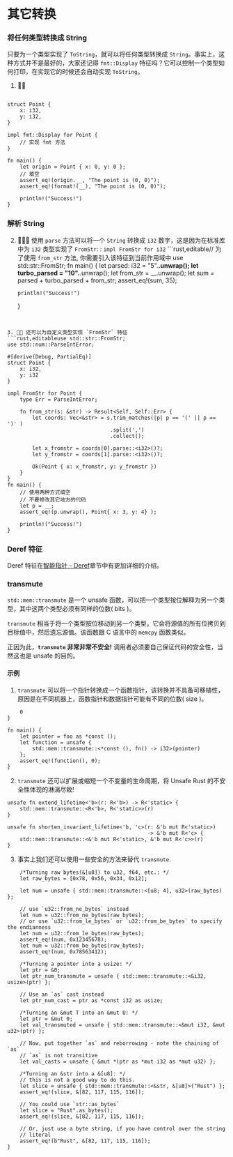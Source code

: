 # 其它转换

### 将任何类型转换成 String

只要为一个类型实现了 `ToString`，就可以将任何类型转换成 `String`。事实上，这种方式并不是最好的，大家还记得 `fmt::Display` 特征吗？它可以控制一个类型如何打印，在实现它的时候还会自动实现 `ToString`。

1. 🌟🌟

```rust,editableuse std::fmt;

struct Point {
    x: i32,
    y: i32,
}

impl fmt::Display for Point {
    // 实现 fmt 方法
}

fn main() {
    let origin = Point { x: 0, y: 0 };
    // 填空
    assert_eq!(origin.__, "The point is (0, 0)");
    assert_eq!(format!(__), "The point is (0, 0)");

    println!("Success!")
}
```

### 解析 String

2.  🌟🌟🌟 使用 `parse` 方法可以将一个 `String` 转换成 `i32` 数字，这是因为在标准库中为 `i32` 类型实现了 `FromStr`: : `impl FromStr for i32`
    ```rust,editable// 为了使用 `from_str` 方法, 你需要引入该特征到当前作用域中
    use std::str::FromStr;
    fn main() {
    let parsed: i32 = "5".**.unwrap();
    let turbo_parsed = "10".**.unwrap();
    let from_str = \_\_.unwrap();
    let sum = parsed + turbo_parsed + from_str;
    assert_eq!(sum, 35);

        println!("Success!")

    }

````


3. 🌟🌟 还可以为自定义类型实现 `FromStr` 特征
```rust,editableuse std::str::FromStr;
use std::num::ParseIntError;

#[derive(Debug, PartialEq)]
struct Point {
    x: i32,
    y: i32
}

impl FromStr for Point {
    type Err = ParseIntError;

    fn from_str(s: &str) -> Result<Self, Self::Err> {
        let coords: Vec<&str> = s.trim_matches(|p| p == '(' || p == ')' )
                                 .split(',')
                                 .collect();

        let x_fromstr = coords[0].parse::<i32>()?;
        let y_fromstr = coords[1].parse::<i32>()?;

        Ok(Point { x: x_fromstr, y: y_fromstr })
    }
}
fn main() {
    // 使用两种方式填空
    // 不要修改其它地方的代码
    let p = __;
    assert_eq!(p.unwrap(), Point{ x: 3, y: 4} );

    println!("Success!")
}
````

### Deref 特征

Deref 特征在[智能指针 - Deref](https://practice.rs/smart-pointers/deref.html)章节中有更加详细的介绍。

### transmute

`std::mem::transmute` 是一个 unsafe 函数，可以把一个类型按位解释为另一个类型，其中这两个类型必须有同样的位数( bits )。

`transmute` 相当于将一个类型按位移动到另一个类型，它会将源值的所有位拷贝到目标值中，然后遗忘源值。该函数跟 C 语言中的 `memcpy` 函数类似。

正因为此，**`transmute` 非常非常不安全!** 调用者必须要自己保证代码的安全性，当然这也是 unsafe 的目的。

#### 示例

1. `transmute` 可以将一个指针转换成一个函数指针，该转换并不具备可移植性，原因是在不同机器上，函数指针和数据指针可能有不同的位数( size )。

```rust,editablefn foo() -> i32 {
    0
}

fn main() {
    let pointer = foo as *const ();
    let function = unsafe {
        std::mem::transmute::<*const (), fn() -> i32>(pointer)
    };
    assert_eq!(function(), 0);
}
```

2. `transmute` 还可以扩展或缩短一个不变量的生命周期，将 Unsafe Rust 的不安全性体现的淋漓尽致!

```rust,editablestruct R<'a>(&'a i32);
unsafe fn extend_lifetime<'b>(r: R<'b>) -> R<'static> {
    std::mem::transmute::<R<'b>, R<'static>>(r)
}

unsafe fn shorten_invariant_lifetime<'b, 'c>(r: &'b mut R<'static>)
                                             -> &'b mut R<'c> {
    std::mem::transmute::<&'b mut R<'static>, &'b mut R<'c>>(r)
}
```

3. 事实上我们还可以使用一些安全的方法来替代 `transmute`.

```rust,editablefn main() {
    /*Turning raw bytes(&[u8]) to u32, f64, etc.: */
    let raw_bytes = [0x78, 0x56, 0x34, 0x12];

    let num = unsafe { std::mem::transmute::<[u8; 4], u32>(raw_bytes) };

    // use `u32::from_ne_bytes` instead
    let num = u32::from_ne_bytes(raw_bytes);
    // or use `u32::from_le_bytes` or `u32::from_be_bytes` to specify the endianness
    let num = u32::from_le_bytes(raw_bytes);
    assert_eq!(num, 0x12345678);
    let num = u32::from_be_bytes(raw_bytes);
    assert_eq!(num, 0x78563412);

    /*Turning a pointer into a usize: */
    let ptr = &0;
    let ptr_num_transmute = unsafe { std::mem::transmute::<&i32, usize>(ptr) };

    // Use an `as` cast instead
    let ptr_num_cast = ptr as *const i32 as usize;

    /*Turning an &mut T into an &mut U: */
    let ptr = &mut 0;
    let val_transmuted = unsafe { std::mem::transmute::<&mut i32, &mut u32>(ptr) };

    // Now, put together `as` and reborrowing - note the chaining of `as`
    // `as` is not transitive
    let val_casts = unsafe { &mut *(ptr as *mut i32 as *mut u32) };

    /*Turning an &str into a &[u8]: */
    // this is not a good way to do this.
    let slice = unsafe { std::mem::transmute::<&str, &[u8]>("Rust") };
    assert_eq!(slice, &[82, 117, 115, 116]);

    // You could use `str::as_bytes`
    let slice = "Rust".as_bytes();
    assert_eq!(slice, &[82, 117, 115, 116]);

    // Or, just use a byte string, if you have control over the string
    // literal
    assert_eq!(b"Rust", &[82, 117, 115, 116]);
}
```

